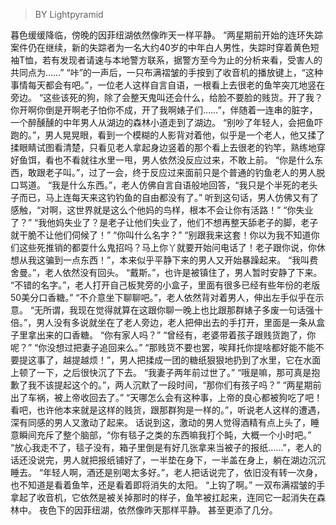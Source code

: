 
> BY Lightpyramid

暮色缓缓降临，傍晚的因菲纽湖依然像昨天一样平静。
“两星期前开始的连环失踪案件仍在继续，新的失踪者为一名大约40岁的中年白人男性，失踪时穿着黄色短袖T恤，若有发现者请速与本地警方联系，据警方至今为止的分析来看，受害人的共同点为……”
“咔”的一声后，一只布满褶皱的手按到了收音机的播放键上，“这种事情每天都会有吧。”，一位老人这样自言自语，一根看上去很老的鱼竿突兀地竖在旁边。
“这些该死的狗，除了会整天鬼叫还会什么，给脸不要脸的贱货。开了我？你开啊你倒是开啊老子怕你不成，开了我啊婊子们……”，伴随着一连串的脏字，一个醉醺醺的中年男人从湖边的森林小道走到了湖边。
“别吵了年轻人，会把鱼吓跑的。”，男人晃晃眼，看到一个模糊的人影背对着他，似乎是一个老人，他又揉了揉眼睛试图看清楚，只看见老人拿起身边竖着的那个看上去很老的钓竿，熟练地穿好鱼饵，看也不看就往水里一甩，男人依然没反应过来，不敢上前。
“你是什么东西，敢跟老子叫。”，过了一会，终于反应过来面前只是个普通的钓鱼老人的男人脱口骂道。
“我是什么东西。”，老人仿佛自言自语般地回答，“我只是个半死的老头子而已，马上连每天来这钓钓鱼的自由都没有了。”
听到这句话，男人仿佛又有了感触，“对啊，这世界就是这么个他妈的鸟样，根本不会让你有活路！”
“你失业了？”
“我他妈失业了？是老子让他们失业了，他们不想再整天舔老子的脚，老子就干脆不让他们伺候了！”
“你叫什么名字？”
“别跟我来这套！你以为我不知道你们这些死推销的都耍什么鬼招吗？马上你丫就要开始问电话了！老子跟你说，你休想从我这骗到一点东西！”，本来似乎平静下来的男人又开始暴躁起来。
“我叫费舍曼。”，老人依然没有回头。
“戴斯。”，也许是被镇住了，男人暂时安静了下来。
“不错的名字。”，老人打开自己板凳旁的小盒子，里面有很多已经有些年份的老版50美分口香糖。”
“不介意坐下聊聊吧。”，老人依然背对着男人，伸出左手似乎在示意。
“无所谓，我现在觉得就算在这跟你聊一晚上也比跟那群婊子多废一句话强十倍。”，男人没有多说就坐在了老人旁边，老人把伸出去的手打开，里面是一条从盒子里拿出来的口香糖。
“你有家人吗？”
“曾经有，老婆带着孩子跟贱货跑了，你呢？”
“你没想过把妻子追回来么。”
“那贱货不要也罢，唉拜托你提啥都好能不能不要提这事了，越提越烦！”，男人把揉成一团的糖纸狠狠地扔到了水里，它在水面上顿了一下，之后很快沉了下去。
“我妻子两年前过世了。”
“哦是嘛，那可真是抱歉了我不该提起这个的。”，两人沉默了一段时间，“那你们有孩子吗？”
“两星期前出了车祸，被上帝收回去了。”
“天哪怎么会有这种事，上帝的良心都被狗吃了吧！看吧，也许他本来就是这样的贱货，跟那群狗是一样的。”，听说老人这样的遭遇，深有同感的男人又激动了起来。
话说到这，激动的男人觉得酒精有点上头了，睡意瞬间充斥了整个脑部，“你有毯子之类的东西嘛我打个盹，大概一个小时吧。”
“放心我走不了，毯子没有，箱子里倒是有好几张拿来当被子的报纸……”，老人的话还没说完，男人就把报纸铺好了，一半垫在身下，一半盖在身上，躺在湖边沉沉睡去。
“年轻人啊，酒还是别喝太多好。”，老人把话说完了，依旧没有转一次身，也不知道是看着鱼竿，还是看着即将消失的太阳。
“上钩了啊。”
一双布满褶皱的手拿起了收音机，它依然是被关掉那时的样子，鱼竿被扛起来，连同它一起消失在森林中。
夜色下的因菲纽湖，依然像昨天那样平静。
甚至更添了几分。